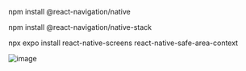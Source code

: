 npm install @react-navigation/native

npm install @react-navigation/native-stack

npx expo install react-native-screens react-native-safe-area-context

![image](https://github.com/user-attachments/assets/43da8f48-ac82-49d5-b222-b3a975a0a8bd)
